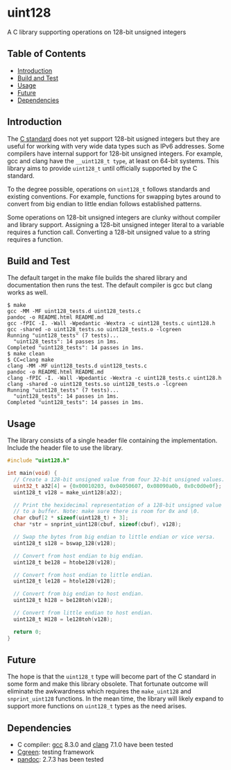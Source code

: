 # uint128

A C library supporting operations on 128-bit unsigned integers

## Table of Contents

* [Introduction](#introduction)
* [Build and Test](#build-and-test)
* [Usage](#usage)
* [Future](#future)
* [Dependencies](#dependencies)

## Introduction

The [C standard](http://www.open-std.org/jtc1/sc22/wg14/www/docs/n2310.pdf)
does not yet support 128-bit usigned integers but they are useful for
working with very wide data types such as IPv6 addresses. Some
compilers have internal support for 128-bit unsigned integers. For
example, gcc and clang have the `__uint128_t type`, at least on 64-bit
systems. This library aims to provide `uint128_t` until officially
supported by the C standard.

To the degree possible, operations on `uint128_t` follows standards and existing
conventions. For example, functions for swapping bytes around to convert from
big endian to little endian follows established patterns.

Some operations on 128-bit unsigned integers are clunky without compiler and
library support. Assigning a 128-bit unsigned integer literal to a variable
requires a function call. Converting a 128-bit unsigned value to a string
requires a function.

## Build and Test

The default target in the make file builds the shared library and
documentation then runs the test. The default compiler is gcc but clang works
as well.

```shell
$ make
gcc -MM -MF uint128_tests.d uint128_tests.c
pandoc -o README.html README.md
gcc -fPIC -I. -Wall -Wpedantic -Wextra -c uint128_tests.c uint128.h
gcc -shared -o uint128_tests.so uint128_tests.o -lcgreen
Running "uint128_tests" (7 tests)...
  "uint128_tests": 14 passes in 1ms.
Completed "uint128_tests": 14 passes in 1ms.
$ make clean
$ CC=clang make
clang -MM -MF uint128_tests.d uint128_tests.c
pandoc -o README.html README.md
clang -fPIC -I. -Wall -Wpedantic -Wextra -c uint128_tests.c uint128.h
clang -shared -o uint128_tests.so uint128_tests.o -lcgreen
Running "uint128_tests" (7 tests)...
  "uint128_tests": 14 passes in 1ms.
Completed "uint128_tests": 14 passes in 1ms.
```

## Usage

The library consists of a single header file containing the implementation.
Include the header file to use the library.

```C
#include "uint128.h"

int main(void) {
  // Create a 128-bit unsigned value from four 32-bit unsigned values.
  uint32_t a32[4] = {0x00010203, 0x04050607, 0x08090a0b, 0x0c0d0e0f};
  uint128_t v128 = make_uint128(a32);

  // Print the hexidecimal representation of a 128-bit unsigned value
  // to a buffer. Note: make sure there is room for 0x and \0.
  char cbuf[2 * sizeof(uint128_t) + 3];
  char *str = snprint_uint128(cbuf, sizeof(cbuf), v128);

  // Swap the bytes from big endian to little endian or vice versa.
  uint128_t s128 = bswap_128(v128);

  // Convert from host endian to big endian.
  uint128_t be128 = htobe128(v128);

  // Convert from host endian to little endian.
  uint128_t le128 = htole128(v128);

  // Convert from big endian to host endian.
  uint128_t h128 = be128toh(v128);

  // Convert from little endian to host endian.
  uint128_t H128 = le128toh(v128);

  return 0;
}
```

## Future

The hope is that the `uint128_t` type will become part of the C standard in
some form and make this library obsolete. That fortunate outcome will
eliminate the awkwardness which requires the `make_uint128` and
`snprint_uint128` functions. In the mean time, the library will likely expand
to support more functions on `uint128_t` types as the need arises.

## Dependencies

* C compiler: [gcc](https://gcc.gnu.org/) 8.3.0 and [clang](https://clang.llvm.org/) 7.1.0 have been tested
* [Cgreen](https://cgreen-devs.github.io/): testing framework
* [pandoc](https://pandoc.org/): 2.7.3 has been tested
